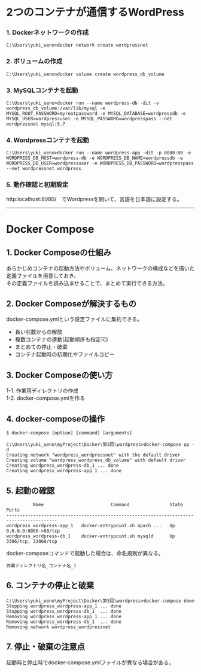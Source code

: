 # 2つのコンテナが通信するWordPress
### 1. Dockerネットワークの作成
```docker
C:\Users\yuki_ueno>docker network create wordpressnet
```

### 2. ボリュームの作成
```docker
C:\Users\yuki_ueno>docker volume create wordpress_db_volume
```

### 3. MySQLコンテナを起動
```docker
C:\Users\yuki_ueno>docker run --name wordpress-db -dit -v wordpress_db_volume:/var/lib/mysql -e MYSQL_ROOT_PASSWORD=myrootpassword -e MYSQL_DATABASE=wordpressdb -e MYSQL_USER=wordpressuser -e MYSQL_PASSWORD=wordpresspass --net wordpressnet mysql:5.7
```

### 4. Wordpressコンテナを起動
```docker
C:\Users\yuki_ueno>docker run --name wordpress-app -dit -p 8080:80 -e WORDPRESS_DB_HOST=wordpress-db -e WORDPRESS_DB_NAME=wordpressdb -e WORDPRESS_DB_USER=wordpressuser -e WORDPRESS_DB_PASSWORD=wordpresspass --net wordpressnet wordpress
```

### 5. 動作確認と初期設定
http:localhost:8080/　でWordpressを開いて、言語を日本語に設定する。
* * *

# Docker Compose
## 1. Docker Composeの仕組み
あらかじめコンテナの起動方法やボリューム、ネットワークの構成などを描いた定義ファイルを用意しておき、  
その定義ファイルを読み込ませることで、まとめて実行できる方法。

## 2. Docker Composeが解決するもの
docker-compose.ymlという設定ファイルに集約できる。  
* 長い引数からの解放  
* 複数コンテナの連動(起動順序も指定可)
* まとめての停止・破棄
* コンテナ起動時の初期化やファイルコピー

## 3. Docker Composeの使い方
1-1. 作業用ディレクトリの作成  
1-2. docker-compose.ymlを作る  

## 4. docker-composeの操作
```docker
$ docker-compose [option] [command] [arguments]
```

```docker
C:\Users\yuki_ueno\myProject\Docker\第3回\wordpress>docker-compose up -d
Creating network "wordpress_wordpressnet" with the default driver
Creating volume "wordpress_wordpress_db_volume" with default driver
Creating wordpress_wordpress-db_1 ... done
Creating wordpress_wordpress-app_1 ... done
```

## 5. 起動の確認   
```docker
          Name                         Command               State          Ports
-----------------------------------------------------------------------------------------
wordpress_wordpress-app_1   docker-entrypoint.sh apach ...   Up      0.0.0.0:8080->80/tcp
wordpress_wordpress-db_1    docker-entrypoint.sh mysqld      Up      3306/tcp, 33060/tcp
``` 

docker-composeコマンドで起動した場合は、命名規則が異なる。  
```
作業ディレクトリ名_コンテナ名_1
```

## 6. コンテナの停止と破棄
```docker
C:\Users\yuki_ueno\myProject\Docker\第3回\wordpress>docker-compose down
Stopping wordpress_wordpress-app_1 ... done
Stopping wordpress_wordpress-db_1  ... done
Removing wordpress_wordpress-app_1 ... done
Removing wordpress_wordpress-db_1  ... done
Removing network wordpress_wordpressnet
```

## 7. 停止・破棄の注意点
起動時と停止時でdocker-compose.ymlファイルが異なる場合がある。